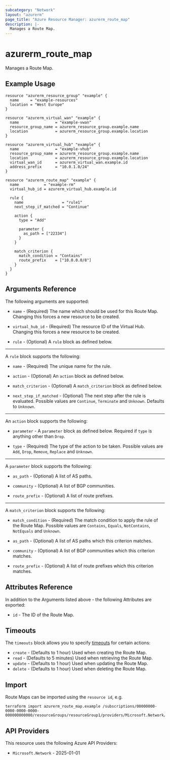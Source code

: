 ```yaml
---
subcategory: "Network"
layout: "azurerm"
page_title: "Azure Resource Manager: azurerm_route_map"
description: |-
  Manages a Route Map.
---
```


# azurerm_route_map

Manages a Route Map.

## Example Usage

```hcl
resource "azurerm_resource_group" "example" {
  name     = "example-resources"
  location = "West Europe"
}

resource "azurerm_virtual_wan" "example" {
  name                = "example-vwan"
  resource_group_name = azurerm_resource_group.example.name
  location            = azurerm_resource_group.example.location
}

resource "azurerm_virtual_hub" "example" {
  name                = "example-vhub"
  resource_group_name = azurerm_resource_group.example.name
  location            = azurerm_resource_group.example.location
  virtual_wan_id      = azurerm_virtual_wan.example.id
  address_prefix      = "10.0.1.0/24"
}

resource "azurerm_route_map" "example" {
  name           = "example-rm"
  virtual_hub_id = azurerm_virtual_hub.example.id

  rule {
    name                 = "rule1"
    next_step_if_matched = "Continue"

    action {
      type = "Add"

      parameter {
        as_path = ["22334"]
      }
    }

    match_criterion {
      match_condition = "Contains"
      route_prefix    = ["10.0.0.0/8"]
    }
  }
}
```

## Arguments Reference

The following arguments are supported:

* `name` - (Required) The name which should be used for this Route Map. Changing this forces a new resource to be created.

* `virtual_hub_id` - (Required) The resource ID of the Virtual Hub. Changing this forces a new resource to be created.

* `rule` - (Optional) A `rule` block as defined below.

---

A `rule` block supports the following:

* `name` - (Required) The unique name for the rule.

* `action` - (Optional) An `action` block as defined below.

* `match_criterion` - (Optional) A `match_criterion` block as defined below.

* `next_step_if_matched` - (Optional) The next step after the rule is evaluated. Possible values are `Continue`, `Terminate` and `Unknown`. Defaults to `Unknown`.

---

An `action` block supports the following:

* `parameter` - A `parameter` block as defined below. Required if `type` is anything other than `Drop`.

* `type` - (Required) The type of the action to be taken. Possible values are `Add`, `Drop`, `Remove`, `Replace` and `Unknown`.

---

A `parameter` block supports the following:

* `as_path` - (Optional) A list of AS paths.

* `community` - (Optional) A list of BGP communities.

* `route_prefix` - (Optional) A list of route prefixes.

---

A `match_criterion` block supports the following:

* `match_condition` - (Required) The match condition to apply the rule of the Route Map. Possible values are `Contains`, `Equals`, `NotContains`, `NotEquals` and `Unknown`.

* `as_path` - (Optional) A list of AS paths which this criterion matches.

* `community` - (Optional) A list of BGP communities which this criterion matches.

* `route_prefix` - (Optional) A list of route prefixes which this criterion matches.

## Attributes Reference

In addition to the Arguments listed above - the following Attributes are exported:

* `id` - The ID of the Route Map.

## Timeouts

The `timeouts` block allows you to specify [timeouts](https://developer.hashicorp.com/terraform/language/resources/configure#define-operation-timeouts) for certain actions:

* `create` - (Defaults to 1 hour) Used when creating the Route Map.
* `read` - (Defaults to 5 minutes) Used when retrieving the Route Map.
* `update` - (Defaults to 1 hour) Used when updating the Route Map.
* `delete` - (Defaults to 1 hour) Used when deleting the Route Map.

## Import

Route Maps can be imported using the `resource id`, e.g.

```shell
terraform import azurerm_route_map.example /subscriptions/00000000-0000-0000-0000-000000000000/resourceGroups/resourceGroup1/providers/Microsoft.Network/virtualHubs/virtualHub1/routeMaps/routeMap1
```

## API Providers
<!-- This section is generated, changes will be overwritten -->
This resource uses the following Azure API Providers:

* `Microsoft.Network` - 2025-01-01
